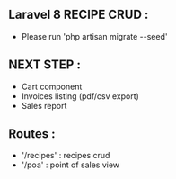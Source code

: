 
## Laravel 8 RECIPE CRUD :
- Please run 'php artisan migrate --seed' 



## NEXT STEP :
- Cart component 
- Invoices listing (pdf/csv export)
- Sales report 


## Routes :
- '/recipes' : recipes crud 
- '/poa' : point of sales view